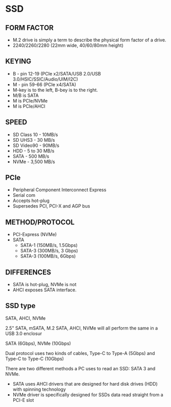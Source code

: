 # SSD

## FORM FACTOR
* M.2 drive is simply a term to describe the physical form factor of a drive.
* 2240/2260/2280 (22mm wide, 40/60/80mm height)

## KEYING
* B - pin 12-19 (PCIe x2/SATA/USB 2.0/USB 3.0/HSIC/SSIC/Audio/UIM/I2C)
* M - pin 59-66 (PCIe x4/SATA)
* M-key is to the left, B-bey is to the right.
* M/B is SATA
* M is PCIe/NVMe
* M is PCIe/AHCI

## SPEED
* SD Class 10 - 10MB/s
* SD UHS3 - 30 MB/s
* SD Video90 - 90MB/s
* HDD - 5 to 30 MB/s
* SATA - 500 MB/s
* NVMe - 3,500 MB/s

## PCIe
* Peripheral Component Interconnect Express
* Serial com
* Accepts hot-plug
* Supersedes PCI, PCI-X and AGP bus

## METHOD/PROTOCOL
* PCI-Express (NVMe)
* SATA
  * SATA-1 (150MB/s, 1.5Gbps)
  * SATA-3 (300MB/s, 3 Gbps)
  * SATA-3 (100MB/s, 6Gbps)

## DIFFERENCES
* SATA is hot-plug, NVMe is not
* AHCI exposes SATA interface.

## SSD type
SATA, AHCI, NVMe


2.5" SATA, mSATA, M.2 SATA, AHCI, NVMe will all perform the same in a USB 3.0 enclosur

SATA (6Gbps), NVMe (10Gbps)

Dual protocol uses two kinds of cables, Type-C to Type-A (5Gbps) and Type-C to Type-C (10Gbps)

There are two different methods a PC uses to read an SSD: SATA 3 and NVMe.
* SATA uses AHCI drivers that are designed for hard disk drives (HDD) with spinning technology 
* NVMe driver is specifically designed for SSDs data read straight from a PCI-E slot
